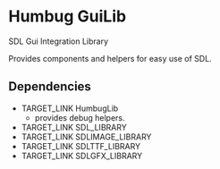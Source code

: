  # Humbug GuiLib #
SDL Gui Integration Library

Provides components and helpers for easy use of SDL.

## Dependencies ## 

- TARGET_LINK HumbugLib
    * provides debug helpers.
- TARGET_LINK SDL_LIBRARY
- TARGET_LINK SDLIMAGE_LIBRARY
- TARGET_LINK SDLTTF_LIBRARY
- TARGET_LINK SDLGFX_LIBRARY
